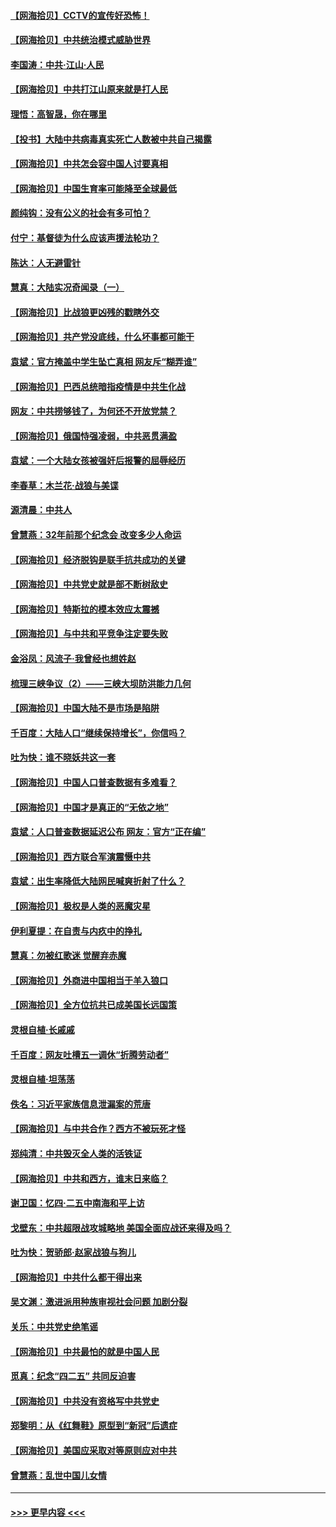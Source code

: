 #### [【网海拾贝】CCTV的宣传好恐怖！](../pages/nsc993/n12959984.md?t=05201351) 
#### [【网海拾贝】中共统治模式威胁世界](../pages/nsc993/n12957622.md?t=05201351) 
#### [李国涛：中共‧江山‧人民](../pages/nsc993/n12957502.md?t=05201351) 
#### [【网海拾贝】中共打江山原来就是打人民](../pages/nsc993/n12954345.md?t=05201351) 
#### [理悟：高智晟，你在哪里](../pages/nsc993/n12953115.md?t=05201351) 
#### [【投书】大陆中共病毒真实死亡人数被中共自己揭露](../pages/nsc993/n12953050.md?t=05201351) 
#### [【网海拾贝】中共怎会容中国人讨要真相](../pages/nsc993/n12952161.md?t=05201351) 
#### [【网海拾贝】中国生育率可能降至全球最低](../pages/nsc993/n12948793.md?t=05201351) 
#### [颜纯钩：没有公义的社会有多可怕？](../pages/nsc993/n12947626.md?t=05201351) 
#### [付宁：基督徒为什么应该声援法轮功？](../pages/nsc993/n12947233.md?t=05201351) 
#### [陈达：人无避雷针](../pages/nsc993/n12947098.md?t=05201351) 
#### [慧真：大陆实况奇闻录（一）](../pages/nsc993/n12945811.md?t=05201351) 
#### [【网海拾贝】比战狼更凶残的戳瞎外交](../pages/nsc993/n12945717.md?t=05201351) 
#### [【网海拾贝】共产党没底线，什么坏事都可能干](../pages/nsc993/n12942090.md?t=05201351) 
#### [袁斌：官方掩盖中学生坠亡真相 网友斥“糊弄谁”](../pages/nsc993/n12942029.md?t=05201351) 
#### [【网海拾贝】巴西总统暗指疫情是中共生化战](../pages/nsc993/n12938999.md?t=05201351) 
#### [网友：中共捞够钱了，为何还不开放党禁？](../pages/nsc993/n12938952.md?t=05201351) 
#### [【网海拾贝】俄国恃强凌弱，中共恶贯满盈](../pages/nsc993/n12936626.md?t=05201351) 
#### [袁斌：一个大陆女孩被强奸后报警的屈辱经历](../pages/nsc993/n12936547.md?t=05201351) 
#### [李春草：木兰花·战狼与美谍](../pages/nsc993/n12935995.md?t=05201351) 
#### [源清晨：中共人](../pages/nsc993/n12935589.md?t=05201351) 
#### [曾慧燕：32年前那个纪念会 改变多少人命运](../pages/nsc993/n12934233.md?t=05201351) 
#### [【网海拾贝】经济脱钩是联手抗共成功的关键](../pages/nsc993/n12934176.md?t=05201351) 
#### [【网海拾贝】中共党史就是部不断树敌史](../pages/nsc993/n12932844.md?t=05201351) 
#### [【网海拾贝】特斯拉的模本效应太震撼](../pages/nsc993/n12925626.md?t=05201351) 
#### [【网海拾贝】与中共和平竞争注定要失败](../pages/nsc993/n12923326.md?t=05201351) 
#### [金浴凤：风流子‧我曾经也想姓赵](../pages/nsc993/n12920911.md?t=05201351) 
#### [梳理三峡争议（2）——三峡大坝防洪能力几何](../pages/nsc993/n12920173.md?t=05201351) 
#### [【网海拾贝】中国大陆不是市场是陷阱](../pages/nsc993/n12920143.md?t=05201351) 
#### [千百度：大陆人口“继续保持增长”，你信吗？](../pages/nsc993/n12918946.md?t=05201351) 
#### [吐为快：谁不晓妖共这一套](../pages/nsc993/n12918941.md?t=05201351) 
#### [【网海拾贝】中国人口普查数据有多难看？](../pages/nsc993/n12917822.md?t=05201351) 
#### [【网海拾贝】中国才是真正的“无依之地”](../pages/nsc993/n12915845.md?t=05201351) 
#### [袁斌：人口普查数据延迟公布 网友：官方“正在编”](../pages/nsc993/n12915748.md?t=05201351) 
#### [【网海拾贝】西方联合军演震慑中共](../pages/nsc993/n12913466.md?t=05201351) 
#### [袁斌：出生率降低大陆网民喊爽折射了什么？](../pages/nsc993/n12913365.md?t=05201351) 
#### [【网海拾贝】极权是人类的恶魔灾星](../pages/nsc993/n12910697.md?t=05201351) 
#### [伊利夏提：在自责与内疚中的挣扎](../pages/nsc993/n12910493.md?t=05201351) 
#### [慧真：勿被红歌迷 觉醒弃赤魔](../pages/nsc993/n12910485.md?t=05201351) 
#### [【网海拾贝】外商进中国相当于羊入狼口](../pages/nsc993/n12908274.md?t=05201351) 
#### [【网海拾贝】全方位抗共已成美国长远国策](../pages/nsc993/n12906878.md?t=05201351) 
#### [灵根自植‧长戚戚](../pages/nsc993/n12905585.md?t=05201351) 
#### [千百度：网友吐槽五一调休“折腾劳动者”](../pages/nsc993/n12905934.md?t=05201351) 
#### [灵根自植‧坦荡荡](../pages/nsc993/n12905562.md?t=05201351) 
#### [佚名：习近平家族信息泄漏案的荒唐](../pages/nsc993/n12904705.md?t=05201351) 
#### [【网海拾贝】与中共合作？西方不被玩死才怪](../pages/nsc993/n12903873.md?t=05201351) 
#### [郑纯清：中共毁灭全人类的活铁证](../pages/nsc993/n12903785.md?t=05201351) 
#### [【网海拾贝】中共和西方，谁末日来临？](../pages/nsc993/n12903482.md?t=05201351) 
#### [谢卫国：忆四‧二五中南海和平上访](../pages/nsc993/n12902192.md?t=05201351) 
#### [戈壁东：中共超限战攻城略地 美国全面应战还来得及吗？](../pages/nsc993/n12902297.md?t=05201351) 
#### [吐为快：贺骄郎‧赵家战狼与狗儿](../pages/nsc993/n12902280.md?t=05201351) 
#### [【网海拾贝】中共什么都干得出来](../pages/nsc993/n12897500.md?t=05201351) 
#### [吴文渊：激进派用种族审视社会问题 加剧分裂](../pages/nsc993/n12893881.md?t=05201351) 
#### [关乐：中共党史绝笔谣](../pages/nsc993/n12897270.md?t=05201351) 
#### [【网海拾贝】中共最怕的就是中国人民](../pages/nsc993/n12894705.md?t=05201351) 
#### [觅真：纪念“四二五” 共同反迫害](../pages/nsc993/n12894553.md?t=05201351) 
#### [【网海拾贝】中共没有资格写中共党史](../pages/nsc993/n12892231.md?t=05201351) 
#### [郑黎明：从《红舞鞋》原型到“新冠”后遗症](../pages/nsc993/n12890469.md?t=05201351) 
#### [【网海拾贝】美国应采取对等原则应对中共](../pages/nsc993/n12889176.md?t=05201351) 
#### [曾慧燕：乱世中国儿女情](../pages/nsc993/n12887931.md?t=05201351) 

----
#### [ >>> 更早内容 <<< ](../indexes/nsc993-earlier.md)

